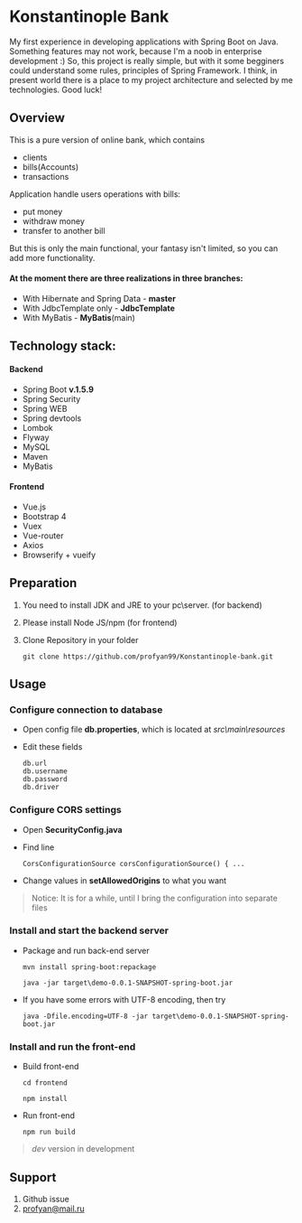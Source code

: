 # Konstantinople Bank #
My first experience in developing applications with Spring Boot on Java.
Something features may not work, because I'm a noob in enterprise development :) 
So, this project is really simple, but with it some begginers could understand some rules, 
principles of Spring Framework. I think, in present world there is a place to my project architecture 
and selected by me technologies. Good luck!


## Overview

This is a pure version of online bank, which contains
* clients
* bills(Accounts)
* transactions

Application handle users operations with bills:
* put money
* withdraw money
* transfer to another bill

But this is only the main functional, your fantasy isn't limited, so you can add more functionality.

#### At the moment there are three realizations in three branches:

* With Hibernate and Spring Data - **master**
* With JdbcTemplate only - **JdbcTemplate**
* With MyBatis - **MyBatis**(main)

## Technology stack:  ###
#### Backend
* Spring Boot **v.1.5.9**
* Spring Security
* Spring WEB
* Spring devtools
* Lombok
* Flyway
* MySQL 
* Maven
* MyBatis

#### Frontend
* Vue.js
* Bootstrap 4
* Vuex
* Vue-router
* Axios
* Browserify + vueify

## Preparation

1. You need to install JDK and JRE to your pc\server. (for backend)
2. Please install Node JS/npm (for frontend)
3. Clone Repository in your folder 

       git clone https://github.com/profyan99/Konstantinople-bank.git

## Usage

### Configure connection to database

* Open config file **db.properties**, which is located at *src\main\resources*
* Edit these fields
  
      db.url
      db.username
      db.password
      db.driver
            
### Configure CORS settings

* Open **SecurityConfig.java**
* Find line 
  
      CorsConfigurationSource corsConfigurationSource() { ...
      
* Change values in **setAllowedOrigins** to what you want


>  Notice: It is for a while, until I bring the configuration into separate files

### Install and start the backend server
* Package and run back-end server

      mvn install spring-boot:repackage
    
      java -jar target\demo-0.0.1-SNAPSHOT-spring-boot.jar

* If you have some errors with UTF-8 encoding, then try

      java -Dfile.encoding=UTF-8 -jar target\demo-0.0.1-SNAPSHOT-spring-boot.jar
      
### Install and run the front-end
* Build front-end 

      cd frontend
      
      npm install

* Run front-end

      npm run build

> *dev* version in development

## Support

1. Github issue
2. profyan@mail.ru
